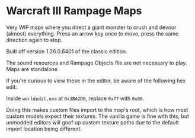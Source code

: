 # Warcraft III Rampage Maps

Very WIP maps where you direct a giant monster to crush and devour (almost) everything. Press an arrow key once to move, press the same direction again to stop.

Built off version 1.26.0.6401 of the classic edition.

The sound resources and Rampage Objects file are not necessary to play. Maps are standalone.

If you're curious to view these in the editor, be aware of the following hex edit:

Inside ``worldedit.exe`` at ``0x3BA2D0``, replace ``0x77`` with ``0x00``.

Doing this makes custom files import to the map's root, which is how most custom models expect their textures. The vanilla game is fine with this, but unmodded editors will goof up custom texture paths due to the default import location being different.
